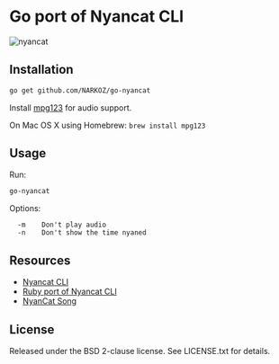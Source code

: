 # Go port of Nyancat CLI

![nyancat](http://i.imgur.com/4YSU5J6.gif)

## Installation

```sh
go get github.com/NARKOZ/go-nyancat
```

Install [mpg123](http://www.mpg123.de/) for audio support.

On Mac OS X using Homebrew: `brew install mpg123`

## Usage

Run:

```sh
go-nyancat
```

Options:

```
  -m    Don't play audio
  -n    Don't show the time nyaned
```

## Resources

- [Nyancat CLI](https://github.com/klange/nyancat)
- [Ruby port of Nyancat CLI](https://github.com/andatche/ruby_nyancat)
- [NyanCat Song](http://momolabo.lolipop.jp/nyancatsong/Nyan/Nyanyanyanyanyanyanya%21.html)

## License

Released under the BSD 2-clause license. See LICENSE.txt for details.
